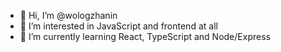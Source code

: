 - 👋 Hi, I’m @wologzhanin
- 👀 I’m interested in JavaScript and frontend at all
- 🌱 I’m currently learning React, TypeScript and Node/Express

<!---
wologzhanin/wologzhanin is a ✨ special ✨ repository because its `README.md` (this file) appears on your GitHub profile.
You can click the Preview link to take a look at your changes.
--->

